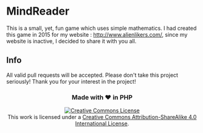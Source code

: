 # MindReader 
This is a small, yet, fun game which uses simple mathematics. I had created this game in 2015 for my website : http://www.alienlikers.com/, since my website is inactive, I decided to share it with you all. 

## Info
All valid pull requests will be accepted. Please don't take this project seriously!
Thank you for your interest in the project!

<div align="center">
  <h3>Made with &#10084; in PHP </h3>
    </div>


<div align="center">
<a rel="license" href="http://creativecommons.org/licenses/by-sa/4.0/"><img alt="Creative Commons License" style="border-width:0" src="https://i.creativecommons.org/l/by-sa/4.0/88x31.png" /></a><br />This work is licensed under a <a rel="license" href="http://creativecommons.org/licenses/by-sa/4.0/">Creative Commons Attribution-ShareAlike 4.0 International License</a>.
</div>
